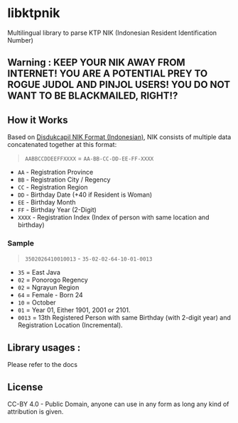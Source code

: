 # libktpnik
Multilingual library to parse KTP NIK (Indonesian Resident Identification Number)

## Warning : KEEP YOUR NIK AWAY FROM INTERNET! YOU ARE A POTENTIAL PREY TO ROGUE JUDOL AND PINJOL USERS! YOU DO NOT WANT TO BE BLACKMAILED, RIGHT!?

## How it Works
Based on [Disdukcapil NIK Format (Indonesian)](https://dispenduk.mojokertokota.go.id/home/berita/Arti-kode-angka-dalam-NIK-E-KTP), NIK consists of multiple data concatenated together at this format:
> `AABBCCDDEEFFXXXX` = `AA-BB-CC-DD-EE-FF-XXXX`
- `AA` - Registration Province
- `BB` - Registration City / Regency
- `CC` - Registration Region
- `DD` - Birthday Date (+40 if Resident is Woman)
- `EE` - Birthday Month
- `FF` - Birthday Year (2-Digit)
- `XXXX` - Registration Index (Index of person with same location and birthday)

### Sample
> `3502026410010013` - `35-02-02-64-10-01-0013`
- `35` = East Java
- `02` = Ponorogo Regency
- `02` = Ngrayun Region
- `64` = Female - Born 24
- `10` = October
- `01` = Year 01, Either 1901, 2001 or 2101.
- `0013` = 13th Registered Person with same Birthday (with 2-digit year) and Registration Location (Incremental).

## Library usages :
Please refer to the docs

## License
CC-BY 4.0 - Public Domain, anyone can use in any form as long any kind of attribution is given.